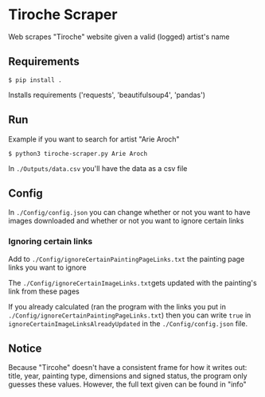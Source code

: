 # Tiroche Scraper
Web scrapes "Tiroche" website given a valid (logged) artist's name

## Requirements

```
$ pip install .
```
Installs requirements ('requests', 'beautifulsoup4', 'pandas')

## Run

Example if you want to search for artist "Arie Aroch"
```
$ python3 tiroche-scraper.py Arie Aroch
```

In `./Outputs/data.csv` you'll have the data as a csv file

## Config

In `./Config/config.json` you can change whether or not you want to have images downloaded and whether or not you want to ignore certain links

### Ignoring certain links

Add to `./Config/ignoreCertainPaintingPageLinks.txt` the painting page links you want to ignore

The `./Config/ignoreCertainImageLinks.txt`gets updated with the painting's link from these pages

If you already calculated (ran the program with the links you put in `./Config/ignoreCertainPaintingPageLinks.txt`) then
you can write `true` in `ignoreCertainImageLinksAlreadyUpdated` in the `./Config/config.json` file.

## Notice
Because "Tircohe" doesn't have a consistent frame for how it writes out: title, year, painting type, dimensions and signed status, 
the program only guesses these values. However, the full text given can be found in "info"